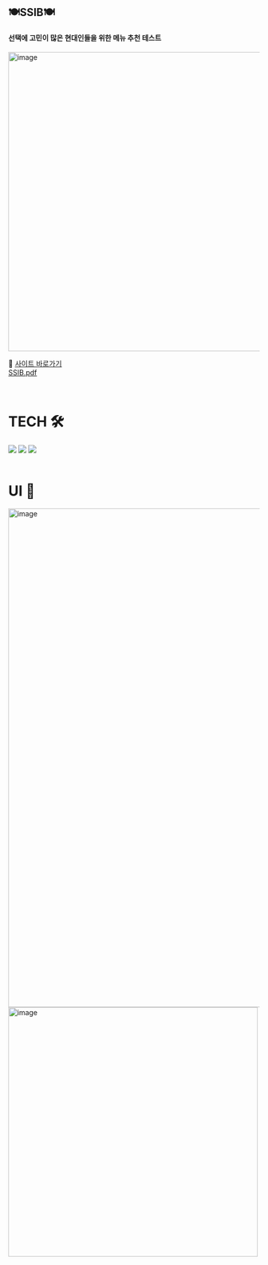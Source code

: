 ## 🍽️SSIB🍽️
#### 선택에 고민이 많은 현대인들을 위한 메뉴 추천 테스트

<div align="left">
<img alt="image" width="600"  src="https://github.com/hyuneu-n/SSIB/assets/126397025/f2e58ef8-a952-4c0f-8c88-bdce80ffcd92">
</div>

🔗 [사이트 바로가기](https://ssib.netlify.app/) <br/>
[SSIB.pdf](https://github.com/user-attachments/files/18310474/SSIB.pdf)

<br/>

# TECH 🛠️
<div align=left>
    <img src="https://img.shields.io/badge/javascript-F7DF1E?style=for-the-badge&logo=javascript&logoColor=black">
    <img src="https://img.shields.io/badge/django-092E20?style=for-the-badge&logo=django&logoColor=white">
    <img src="https://img.shields.io/badge/netlify-00C7B7.svg?style=for-the-badge&logo=netlify&logoColor=white">
</div>

<br>

# UI 🎨

<div align="left">
<img alt="image" width="1000" src="https://github.com/hyuneu-n/SSIB/assets/126397025/8b810011-7493-4b72-87cf-f7d39b625f3b">
<img alt="image" width="500" src="https://github.com/hyuneu-n/SSIB/assets/126397025/d1ecd37f-c5ae-4e2d-a729-dcf84cae84e4">

</div>
